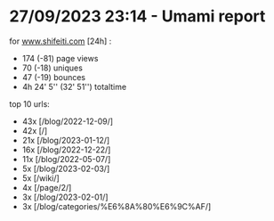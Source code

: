 # 27/09/2023 23:14 - Umami report
for www.shifeiti.com [24h] :

 - 174 (-81) page views
 - 70 (-18) uniques
 - 47 (-19) bounces
 - 4h 24' 5'' (32' 51'') totaltime


top 10 urls:
 - 43x [/blog/2022-12-09/]
 - 42x [/]
 - 21x [/blog/2023-01-12/]
 - 16x [/blog/2022-12-22/]
 - 11x [/blog/2022-05-07/]
 - 5x [/blog/2023-02-03/]
 - 5x [/wiki/]
 - 4x [/page/2/]
 - 3x [/blog/2023-02-01/]
 - 3x [/blog/categories/%E6%8A%80%E6%9C%AF/]


